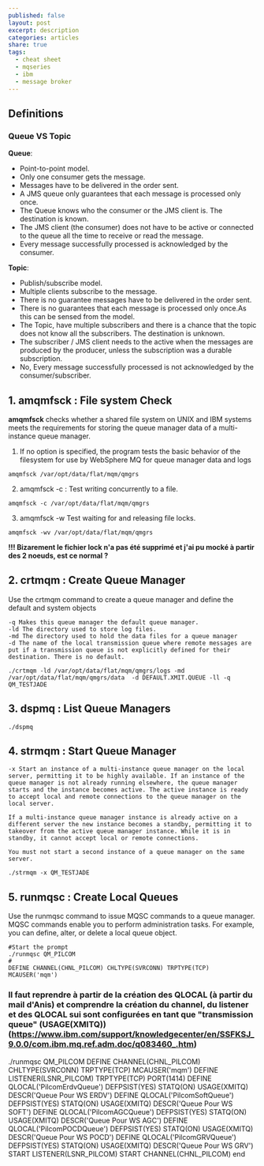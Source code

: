 ```yaml
---
published: false
layout: post
excerpt: description
categories: articles
share: true
tags:
  - cheat sheet
  - mqseries
  - ibm
  - message broker
---
```

## Definitions 

### Queue VS Topic

**Queue**:

 - Point-to-point model.
 - Only one consumer gets the message.
 - Messages have to be delivered in the order sent.
 - A JMS queue only guarantees that each message is processed only once.
 - The Queue knows who the consumer or the JMS client is. The destination is known.
 - The JMS client (the consumer) does not have to be  active or connected to the queue all the time to receive or read the message.
 - Every message successfully processed is acknowledged by the consumer.

**Topic**:

 - Publish/subscribe model.
 - Multiple clients subscribe to the message.
 - There is no guarantee messages have to be delivered in the order sent.
 - There is no guarantees that each message is processed only once.As this can be sensed from the model.
 - The Topic, have multiple subscribers and there is a chance that the topic does not know all the subscribers. The destination is unknown.
 - The subscriber / JMS client needs to the active when the messages are produced by the producer, unless the subscription was a durable subscription.
 - No, Every message successfully processed is not acknowledged by the consumer/subscriber.


## 1. amqmfsck : File system Check
**amqmfsck** checks whether a shared file system on UNIX and IBM systems meets the requirements for storing the queue manager data of a multi-instance queue manager. 

1. If no option is specified, the program tests the basic behavior of the filesystem for use by WebSphere MQ for queue manager data and logs
```shell
amqmfsck /var/opt/data/flat/mqm/qmgrs
```

2. amqmfsck -c : Test writing concurrently to a file.
```shell
amqmfsck -c /var/opt/data/flat/mqm/qmgrs
```

3.  amqmfsck -w   Test waiting for and releasing file locks.
```shell
amqmfsck -wv /var/opt/data/flat/mqm/qmgrs
```
**!!! Bizarement le fichier lock n'a pas été supprimé et j'ai pu mocké à partir des 2 noeuds, est ce normal ?**

## 2. crtmqm : Create Queue Manager
Use the crtmqm command to create a queue manager and define the default and system objects

```shell
-q Makes this queue manager the default queue manager. 
-ld The directory used to store log files. 
-md The directory used to hold the data files for a queue manager
-d The name of the local transmission queue where remote messages are put if a transmission queue is not explicitly defined for their destination. There is no default.

./crtmqm -ld /var/opt/data/flat/mqm/qmgrs/logs -md /var/opt/data/flat/mqm/qmgrs/data  -d DEFAULT.XMIT.QUEUE -ll -q QM_TESTJADE
```

## 3. dspmq : List Queue Managers
```shell
./dspmq
```

## 4. strmqm : Start Queue Manager
```shell
-x Start an instance of a multi-instance queue manager on the local server, permitting it to be highly available. If an instance of the queue manager is not already running elsewhere, the queue manager starts and the instance becomes active. The active instance is ready to accept local and remote connections to the queue manager on the local server.

If a multi-instance queue manager instance is already active on a different server the new instance becomes a standby, permitting it to takeover from the active queue manager instance. While it is in standby, it cannot accept local or remote connections.

You must not start a second instance of a queue manager on the same server. 

./strmqm -x QM_TESTJADE
```

## 5. runmqsc : Create Local Queues

Use the runmqsc command to issue MQSC commands to a queue manager. MQSC commands enable you to perform administration tasks. For example, you can define, alter, or delete a local queue object.
```shell
#Start the prompt
./runmqsc QM_PILCOM 
# 
DEFINE CHANNEL(CHNL_PILCOM) CHLTYPE(SVRCONN) TRPTYPE(TCP) MCAUSER('mqm')
```


### Il faut reprendre à partir de la création des QLOCAL (à partir du mail d'Anis) et comprendre la création du channel, du listener et des QLOCAL sui sont configurées en tant que "transmission queue" (USAGE(XMITQ)) (https://www.ibm.com/support/knowledgecenter/en/SSFKSJ_9.0.0/com.ibm.mq.ref.adm.doc/q083460_.htm) 
./runmqsc QM_PILCOM
DEFINE CHANNEL(CHNL_PILCOM) CHLTYPE(SVRCONN) TRPTYPE(TCP) MCAUSER('mqm')
DEFINE LISTENER(LSNR_PILCOM) TRPTYPE(TCP) PORT(1414)
DEFINE QLOCAL('PilcomErdvQueue') DEFPSIST(YES) STATQ(ON) USAGE(XMITQ) DESCR('Queue Pour WS ERDV')
DEFINE QLOCAL('PilcomSoftQueue') DEFPSIST(YES) STATQ(ON) USAGE(XMITQ) DESCR('Queue Pour WS SOFT')
DEFINE QLOCAL('PilcomAGCQueue') DEFPSIST(YES) STATQ(ON) USAGE(XMITQ) DESCR('Queue Pour WS AGC')
DEFINE QLOCAL('PilcomPOCDQueue') DEFPSIST(YES) STATQ(ON) USAGE(XMITQ) DESCR('Queue Pour WS POCD')
DEFINE QLOCAL('PilcomGRVQueue') DEFPSIST(YES) STATQ(ON) USAGE(XMITQ) DESCR('Queue Pour WS GRV')
START LISTENER(LSNR_PILCOM)
START CHANNEL(CHNL_PILCOM)
end
